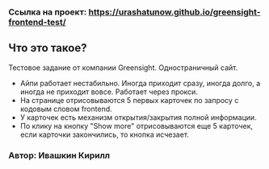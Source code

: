 
### Ссылка на проект: https://urashatunow.github.io/greensight-frontend-test/

## Что это такое?
 Тестовое задание от компании Greensight. Одностраничный сайт.

 - Айпи работает нестабильно. Иногда приходит сразу, иногда долго, а иногда не приходит вовсе. Работает через прокси.
 - На странице отрисовываются 5 первых карточек по запросу с кодовым словом frontend.
 - У карточек есть механизм открытия/закрытия полной информации.
 - По клику на кнопку "Show more" отрисовываются еще 5 карточек, если карточки закончились, то кнопка исчезает.
 
### Автор: Ивашкин Кирилл
